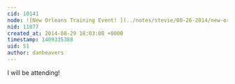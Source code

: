 ```yaml
---
cid: 10141
node: ![New Orleans Training Event! ](../notes/stevie/08-26-2014/new-orleans-training-event)
nid: 11077
created_at: 2014-08-29 18:03:08 +0000
timestamp: 1409335388
uid: 51
author: danbeavers
---
```


I will be attending!
